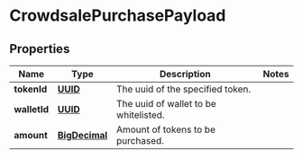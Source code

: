 
# CrowdsalePurchasePayload

## Properties
Name | Type | Description | Notes
------------ | ------------- | ------------- | -------------
**tokenId** | [**UUID**](UUID.md) | The uuid of the specified token. | 
**walletId** | [**UUID**](UUID.md) | The uuid of wallet to be whitelisted. | 
**amount** | [**BigDecimal**](BigDecimal.md) | Amount of tokens to be purchased. | 



